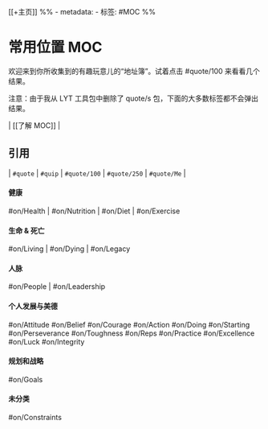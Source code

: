 [[+主页]]
%% - metadata:
	- 标签: #MOC %% 
# 常用位置 MOC 
欢迎来到你所收集到的有趣玩意儿的“地址簿”。试着点击 #quote/100 来看看几个结果。

注意：由于我从 LYT 工具包中删除了 quote/s 包，下面的大多数标签都不会弹出结果。

| [[了解 MOC]] | 

## 引用
| `#quote` | `#quip` | `#quote/100` | `#quote/250` | `#quote/Me` |

#### 健康
#on/Health | #on/Nutrition | #on/Diet | #on/Exercise

#### 生命 & 死亡
#on/Living | #on/Dying | #on/Legacy

#### 人脉
#on/People | #on/Leadership

#### 个人发展与美德
#on/Attitude #on/Belief #on/Courage
#on/Action #on/Doing #on/Starting
#on/Perseverance #on/Toughness
#on/Reps #on/Practice #on/Excellence #on/Luck
#on/Integrity

#### 规划和战略
#on/Goals

#### 未分类
#on/Constraints 